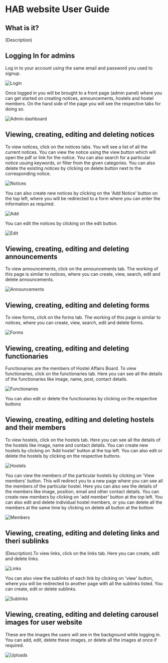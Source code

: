 HAB website User Guide
=================

What is it?
-----------

(Description)

Logging In for admins
---------------------

Log in to your account using the same email and password you used to signup.

![Login](/docs/login.png)

Once logged in you will be brought to a front page (admin panel) where you can get started on creating notices, announcements, hostels and hostel members. On the hand side of the page you will see the respective tabs for doing so.

![Admin dashboard](/docs/admin.png)

Viewing, creating, editing and deleting notices
------------------------------------------------

To view notices, click on the notices tabs. You will see a list of all the current notices. You can view the notice using the view button which will open the pdf or link for the notice. You can also search for a particular notice usuing keywords, or filter from the given categories.
You can also delete the existing notices by clicking on delete button next to the corresponding notice.

![Notices](/docs/notices.png)

You can also create new notices by clicking on the 'Add Notice' button on the top left, where you will be redirected to a form where you can enter the information as required.

![Add](/docs/add.png)

You can edit the notices by clicking on the edit button.

![Edit](/docs/edit.png)


Viewing, creating, editing and deleting announcements
------------------------------------------------------

To view announcements, click on the announcements tab. The working of this page is similar to notices, where you can create, view, search, edit and delete announcements.

![Announcements](/docs/announcements.png)

Viewing, creating, editing and deleting forms
----------------------------------------------

To view forms, click on the forms tab. The working of this page is similar to notices, where you can create, view, search, edit and delete forms.

![Forms](/docs/forms.png)

Viewing, creating, editing and deleting functionaries
----------------------------------------------

Functionaries are the members of Hostel Affairs Board. To view functionaries, click on the functionaries tab. Here you can see all the details of the functionaries like image, name, post, contact details.

![Functionaries](/docs/functionaries.png)

You can also edit or delete the functionaries by clicking on the respective buttons


Viewing, creating, editing and deleting hostels and their members
-----------------------------------------------------------------

To view hostels, click on the hostels tab. Here you can see all the details of the hostels like image, name and contact details. You can create new hostels by clicking on 'Add hostel' button at the top left.
You can also edit or delete the hostels by clicking on the respective buttons.

![Hostels](/docs/hostels.png)

You can view the members of the particular hostels by clicking on 'View members' button. This will redirect you to a new page where you can see all the members of the particular hostel. Here you can also see the details of the members like image, position, email and other contact details. You can create new members by clicking on 'add member' button at the top left.
You can also edit and delete individual hostel members, or you can delete all the members at the same time by clicking on delete all button at the bottom

![Members](/docs/members.png)

Viewing, creating, editing and deleting links and theri sublinks
-----------------------------------------------------------------

(Description).To view links, click on the links tab. Here you can create, edit and delete links.

![Links](/docs/links.png)


You can also view the sublinks of each link by clicking on 'view' button, where you will be redirected to another page with all the sublinks listed. You can create, edit or delete sublinks.

![Sublinks](/docs/sublinks.png)


Viewing, creating, editing and deleting carousel images for user website
-------------------------------------------------------------------------

These are the images the users will see in the background while logging in. 
You can add, edit, delete these images, or delete all the images at once if required.

![Uploads](/docs/uploads.png)



